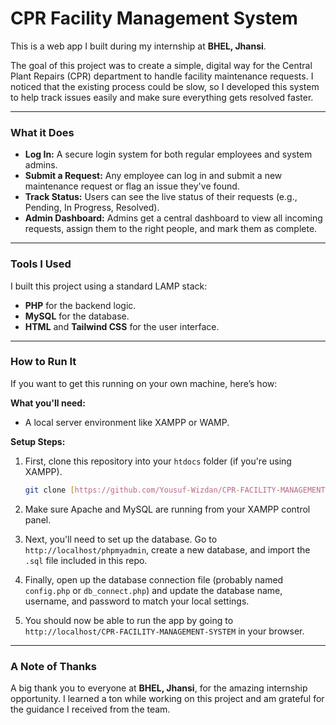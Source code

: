 # CPR Facility Management System

This is a web app I built during my internship at **BHEL, Jhansi**.

The goal of this project was to create a simple, digital way for the Central Plant Repairs (CPR) department to handle facility maintenance requests. I noticed that the existing process could be slow, so I developed this system to help track issues easily and make sure everything gets resolved faster.

---

### What it Does

* **Log In:** A secure login system for both regular employees and system admins.
* **Submit a Request:** Any employee can log in and submit a new maintenance request or flag an issue they've found.
* **Track Status:** Users can see the live status of their requests (e.g., Pending, In Progress, Resolved).
* **Admin Dashboard:** Admins get a central dashboard to view all incoming requests, assign them to the right people, and mark them as complete.

---

### Tools I Used

I built this project using a standard LAMP stack:
* **PHP** for the backend logic.
* **MySQL** for the database.
* **HTML** and **Tailwind CSS** for the user interface.

---

### How to Run It

If you want to get this running on your own machine, here’s how:

**What you'll need:**
* A local server environment like XAMPP or WAMP.

**Setup Steps:**

1.  First, clone this repository into your `htdocs` folder (if you're using XAMPP).
    ```sh
    git clone [https://github.com/Yousuf-Wizdan/CPR-FACILITY-MANAGEMENT-SYSTEM.git](https://github.com/Yousuf-Wizdan/CPR-FACILITY-MANAGEMENT-SYSTEM.git)
    ```
2.  Make sure Apache and MySQL are running from your XAMPP control panel.

3.  Next, you'll need to set up the database. Go to `http://localhost/phpmyadmin`, create a new database, and import the `.sql` file included in this repo.

4.  Finally, open up the database connection file (probably named `config.php` or `db_connect.php`) and update the database name, username, and password to match your local settings.

5.  You should now be able to run the app by going to `http://localhost/CPR-FACILITY-MANAGEMENT-SYSTEM` in your browser.

---

### A Note of Thanks

A big thank you to everyone at **BHEL, Jhansi**, for the amazing internship opportunity. I learned a ton while working on this project and am grateful for the guidance I received from the team.
